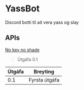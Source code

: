 # YassBot
Discord botti til að vera yass og slay

## APIs

[No key no shade](https://drag-race-api.readme.io/docs)


> Útgáfa 0.1

| Útgáfa | Breyting      |
| ------ | ------------- |
| 0.1    | Fyrsta útgáfa |
